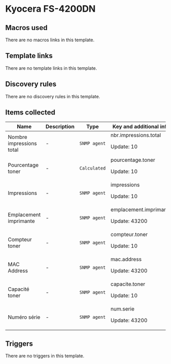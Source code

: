# Kyocera FS-4200DN

## Macros used

There are no macros links in this template.

## Template links

There are no template links in this template.

## Discovery rules

There are no discovery rules in this template.

## Items collected

|Name|Description|Type|Key and additional info|
|----|-----------|----|----|
|Nombre impressions total|<p>-</p>|`SNMP agent`|nbr.impressions.total<p>Update: 10</p>|
|Pourcentage toner|<p>-</p>|`Calculated`|pourcentage.toner<p>Update: 10</p>|
|Impressions|<p>-</p>|`SNMP agent`|impressions<p>Update: 10</p>|
|Emplacement imprimante|<p>-</p>|`SNMP agent`|emplacement.imprimante<p>Update: 43200</p>|
|Compteur toner|<p>-</p>|`SNMP agent`|compteur.toner<p>Update: 10</p>|
|MAC Address|<p>-</p>|`SNMP agent`|mac.address<p>Update: 43200</p>|
|Capacité toner|<p>-</p>|`SNMP agent`|capacite.toner<p>Update: 10</p>|
|Numéro série|<p>-</p>|`SNMP agent`|num.serie<p>Update: 43200</p>|


## Triggers

There are no triggers in this template.

